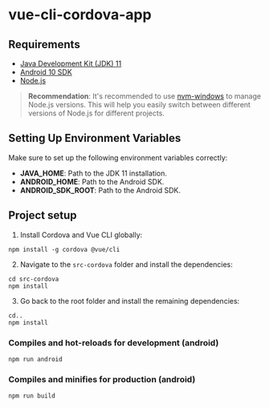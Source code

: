 # vue-cli-cordova-app

## Requirements

* [Java Development Kit (JDK) 11](https://www.oracle.com/br/java/technologies/javase/jdk11-archive-downloads.html)
* [Android 10 SDK](https://developer.android.com/about/versions/10/setup-sdk)
* [Node.js](https://nodejs.org/pt/download)

> **Recommendation**: It's recommended to use [nvm-windows](https://github.com/coreybutler/nvm-windows) to manage Node.js versions. This will help you easily switch between different versions of Node.js for different projects.

## Setting Up Environment Variables

Make sure to set up the following environment variables correctly:

* **JAVA_HOME**: Path to the JDK 11 installation.
* **ANDROID_HOME**: Path to the Android SDK.
* **ANDROID_SDK_ROOT**: Path to the Android SDK.

## Project setup

1. Install Cordova and Vue CLI globally:
```
npm install -g cordova @vue/cli
```

2. Navigate to the `src-cordova` folder and install the dependencies:
```
cd src-cordova
npm install
```

3. Go back to the root folder and install the remaining dependencies:
```
cd..
npm install
```

### Compiles and hot-reloads for development (android)
```
npm run android
```

### Compiles and minifies for production (android)
```
npm run build
```

